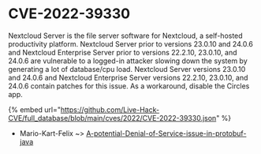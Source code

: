 # CVE-2022-39330

Nextcloud Server is the file server software for Nextcloud, a self-hosted productivity platform. Nextcloud Server prior to versions 23.0.10 and 24.0.6 and Nextcloud Enterprise Server prior to versions 22.2.10, 23.0.10, and 24.0.6 are vulnerable to a logged-in attacker slowing down the system by generating a lot of database/cpu load. Nextcloud Server versions 23.0.10 and 24.0.6 and Nextcloud Enterprise Server versions 22.2.10, 23.0.10, and 24.0.6 contain patches for this issue. As a workaround, disable the Circles app.

{% embed url="https://github.com/Live-Hack-CVE/full_database/blob/main/cves/2022/CVE-2022-39330.json" %}


* Mario-Kart-Felix ~> [A-potential-Denial-of-Service-issue-in-protobuf-java](https://zeste.alice-snow.ru/2022/database/cve-2022-39330/a-potential-denial-of-service-issue-in-protobuf-java-mario-kart-felix)